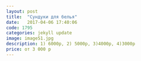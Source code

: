 ```yaml
---
layout: post
title:  "Сундуки для белья"
date:   2017-04-06 17:40:06
code: 1795
categories: jekyll update
image: image51.jpg
description: 1) 6000р, 2) 5000р, 3)4000р, 4)3000р
price: от 3 000 р
---
```


